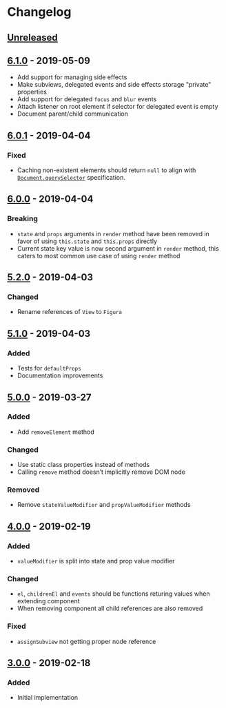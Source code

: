 # Changelog

## [Unreleased][]

## [6.1.0][] - 2019-05-09

-   Add support for managing side effects
-   Make subviews, delegated events and side effects storage "private"
    properties
-   Add support for delegated `focus` and `blur` events
-   Attach listener on root element if selector for delegated event is empty
-   Document parent/child communication

## [6.0.1][] - 2019-04-04

### Fixed

-   Caching non-existent elements should return `null` to align with
    [`Document.querySelector`](https://developer.mozilla.org/en-US/docs/Web/API/Document/querySelector#Return_value)
    specification.

## [6.0.0][] - 2019-04-04

### Breaking

-   `state` and `props` arguments in `render` method have been removed in favor
    of using `this.state` and `this.props` directly
-   Current state key value is now second argument in `render` method, this
    caters to most common use case of using `render` method

## [5.2.0][] - 2019-04-03

### Changed

-   Rename references of `View` to `Figura`

## [5.1.0][] - 2019-04-03

### Added

-   Tests for `defaultProps`
-   Documentation improvements

## [5.0.0][] - 2019-03-27

### Added

-   Add `removeElement` method

### Changed

-   Use static class properties instead of methods
-   Calling `remove` method doesn’t implicitly remove DOM node

### Removed

-   Remove `stateValueModifier` and `propValueModifier` methods

## [4.0.0][] - 2019-02-19

### Added

-   `valueModifier` is split into state and prop value modifier

### Changed

-   `el`, `childrenEl` and `events` should be functions returing values when
    extending component
-   When removing component all child references are also removed

### Fixed

-   `assignSubview` not getting proper node reference

## [3.0.0][] - 2019-02-18

### Added

-   Initial implementation

[unreleased]: https://github.com/niksy/figura/compare/v6.0.1...HEAD
[6.0.1]: https://github.com/niksy/figura/compare/v6.0.0...v6.0.1
[6.0.0]: https://github.com/niksy/figura/compare/v5.2.0...v6.0.0
[5.2.0]: https://github.com/niksy/figura/compare/v5.1.0...v5.2.0
[5.1.0]: https://github.com/niksy/figura/compare/v5.0.0...v5.1.0
[5.0.0]: https://github.com/niksy/figura/compare/v4.0.0...v5.0.0
[4.0.0]: https://github.com/niksy/figura/compare/v3.0.0...v4.0.0
[3.0.0]: https://github.com/niksy/figura/tree/v3.0.0


[Unreleased]: https://github.com/niksy/figura/compare/v6.1.0...HEAD
[6.1.0]: https://github.com/niksy/figura/tree/v6.1.0
